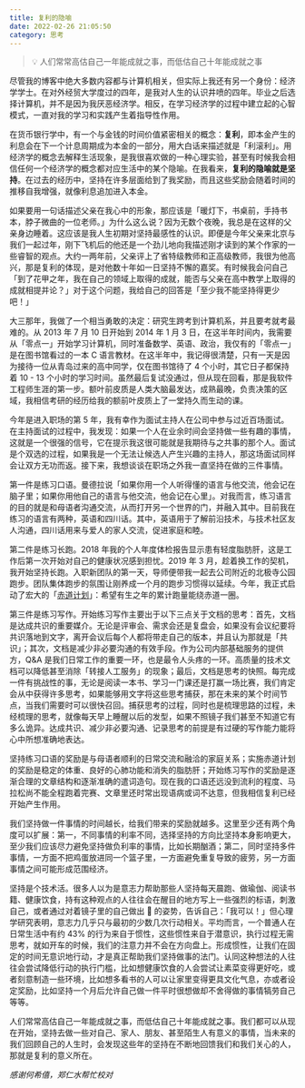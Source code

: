 ```yaml
---
title: 复利的隐喻
date: 2022-02-26 21:05:50
category: 思考
---
```


> 💡 人们常常高估自己一年能成就之事，而低估自己十年能成就之事

尽管我的博客中绝大多数内容都与计算机相关，但实际上我还有另一个身份：经济学学士。在对外经贸大学度过的四年，是我对人生的认识井喷的四年。毕业之后选择计算机，并不是因为我厌恶经济学。相反，在学习经济学的过程中建立起的心智模式，一直对我的学习和实践产生着指导性作用。

在货币银行学中，有一个与金钱的时间价值紧密相关的概念：**复利**，即本金产生的利息会在下一个计息周期成为本金的一部分，用大白话来描述就是「利滚利」。用经济学的概念去解释生活现象，是我很喜欢做的一种心理实验，甚至有时候我会相信任何一个经济学的概念都对应生活中的某个隐喻。在我看来，**复利的隐喻就是坚持**。在过去的经历中，坚持在许多层面给到了我奖励，而且这些奖励会随着时间的推移自我增强，就像利息追加进入本金。

<!--more-->

如果要用一句话描述父亲在我心中的形象，那应该是「暖灯下，书桌前，手持书本，脖子微曲的一位老师。」为什么这么说？因为无数个夜晚，我总是在这样的父亲身边睡着。这应该是我人生初期对坚持最感性的认识。即便是今年父亲来北京与我们一起过年，刚下飞机后的他还是一个劲儿地向我描述刚才读到的某个作家的一些睿智的观点。大约一两年前，父亲评上了省特级教师和正高级教师，我很为他高兴，那是复利的体现，是对他数十年如一日坚持不懈的嘉奖。有时候我会问自己「到了花甲之年，我在自己的领域上取得的成就，能否与父亲在高中教学上取得的成就相提并论？」对于这个问题，我给自己的回答是「至少我不能坚持得更少吧！」

大三那年，我做了一个相当勇敢的决定：研究生跨考到计算机系，并且要考就考最难的。从 2013 年 7 月 10 日开始到 2014 年 1 月 3 日，在这半年时间内，我需要从「零点一」开始学习计算机，同时准备数学、英语、政治，我仅有的「零点一」是在图书馆看过的一本 C 语言教材。在这半年中，我记得很清楚，只有一天是因为接待一位从青岛过来的高中同学，仅在图书馆待了 4 个小时，其它日子都保持着 10 - 13 个小时的学习时间。虽然最后复试没通过，但从现在回看，那是我软件工程师生涯的第一步。额叶前皮质是人类大脑最发达，成熟最晚，负责决策的区域，我相信考研的经历给我的额前叶皮质上了一堂持久而生动的课。

今年是进入职场的第 5 年，我有幸作为面试主持人在公司中参与过近百场面试。在主持面试的过程中，我发现：如果一个人在业余时间会坚持做一些有趣的事情，这就是一个很强的信号，它在提示我这很可能就是我期待与之共事的那个人。面试是个双选的过程，如果我是一个无法让候选人产生兴趣的主持人，那这场面试同样会让双方无功而返。接下来，我想谈谈在职场之外我一直坚持在做的三件事情。

第一件是练习口语。曼德拉说「如果你用一个人听得懂的语言与他交流，他会记在脑子里；如果你用他自己的语言与他交流，他会记在心里」。对我而言，练习语言的目的就是和母语者沟通交流，从而打开另一个世界的门，并融入其中。目前我在练习的语言有两种，英语和四川话。其中，英语用于了解前沿技术，与技术社区友人沟通，四川话用来与爱人的家人交流，促进家庭和睦。

第二件是练习长跑。2018 年我的个人年度体检报告显示患有轻度脂肪肝，这是工作后第一次开始对自己的健康状况感到担忧。2019 年 3 月，趁着换工作的契机，我开始坚持长跑。入职新团队的第一天，导师便带我一起去公司附近的北极寺公园跑步。团队集体跑步的氛围让刚养成一个月的跑步习惯得以延续。今年，我正式启动了宏大的「[赤道计划](https://equator.vercel.app/)」：希望有生之年的累计跑量能绕赤道一圈。

第三件是练习写作。开始练习写作主要出于以下三点关于文档的思考：首先，文档是达成共识的重要媒介。无论是评审会、需求会还是复盘会，如果没有会议纪要将共识落地到文字，离开会议后每个人都将带走自己的版本，并且认为那就是「共识」；其次，文档是减少非必要沟通的有效手段。作为公司内部基础服务的提供方，Q&A 是我们日常工作的重要一环，也是最令人头疼的一环。高质量的技术文档可以降低甚至消除「转接人工服务」的现象；最后，文档是思考的快照。每完成一件有挑战性的事，无论是阅读一本书、学习一门课还是打赢一场比赛，我们肯定会从中获得许多思考，如果能够用文字将这些思考捕获，那在未来的某个时间节点，当我们需要时可以很快召回。捕获思考的过程，同时也是梳理思路的过程，未经梳理的思考，就像每天早上睡醒以后的发型，如果不照镜子我们甚至不知道它有多么诡异。达成共识、减少非必要沟通、记录思考的前提是有过硬的写作能力能将心中所想准确地表达。

坚持练习口语的奖励是与母语者顺利的日常交流和融洽的家庭关系；实施赤道计划的奖励是稳定的体重、良好的心肺功能和消失的脂肪肝；开始练习写作的奖励是逐渐合理的文章结构和逐渐准确的遣词造句。现在我的口语还远没到流利的程度、马拉松尚不能全程跑着完赛、文章里还时常出现语病或词不达意，但我相信复利已经开始产生作用。

我们坚持做一件事情的时间越长，给我们带来的奖励就越多。这里至少还有两个角度可以扩展：第一，不同事情的利率不同，选择坚持的方向比坚持本身影响更大，至少我们应该尽力避免坚持做负利率的事情，比如长期酗酒；第二，同时坚持多件事情，一方面不把鸡蛋放进同一个篮子里，一方面避免重复导致的疲劳，另一方面事情之间可能形成范围经济。

坚持是个技术活。很多人以为是意志力帮助那些人坚持每天晨跑、做瑜伽、阅读书籍、健康饮食，持有这种观点的人往往会在醒目的地方写上一些强烈的标语，刺激自己，或者通过对着镜子里的自己做出 💪 的姿势，告诉自己：「我可以！」但心理学研究表明，意志力几乎只与最初的少数几次行动相关。平均而言，一个普通人在日常生活中有约 43% 的行为来自于惯性，这些惯性来自于潜意识，执行过程无需思考，就如开车的时候，我们的注意力并不会在方向盘上。形成惯性，让我们在固定的时间无意识地行动，才是真正帮助我们坚持做事的法门。认同这种想法的人往往会尝试降低行动的执行门槛，比如想健康饮食的人会尝试让素菜变得更好吃，或者刻意制造一些环境，比如想多看书的人可以让家里变得更具文化气息，亦或者设定奖励，比如坚持一个月后允许自己做一件平时很想做却不舍得做的事情犒劳自己等等。

人们常常高估自己一年能成就之事，而低估自己十年能成就之事。我们都可以从现在开始，坚持去做一些对自己、家人、朋友、甚至陌生人有意义的事情，当未来的我们回顾自己的人生时，会发现这些年的坚持在不断地回馈我们和我们关心的人，那就是复利的意义所在。

*感谢何希僖，郑仁水帮忙校对*


